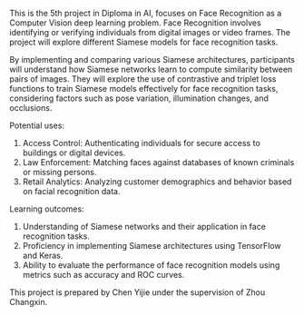 This is the 5th project in Diploma in AI, focuses on Face Recognition as a Computer Vision deep learning problem. Face Recognition involves identifying or verifying individuals from digital images or video frames. The project will explore different Siamese models for face recognition tasks.

By implementing and comparing various Siamese architectures, participants will understand how Siamese networks learn to compute similarity between pairs of images. They will explore the use of contrastive and triplet loss functions to train Siamese models effectively for face recognition tasks, considering factors such as pose variation, illumination changes, and occlusions.

Potential uses:
1.	Access Control: Authenticating individuals for secure access to buildings or digital devices.
2.	Law Enforcement: Matching faces against databases of known criminals or missing persons.
3.	Retail Analytics: Analyzing customer demographics and behavior based on facial recognition data.

Learning outcomes:
1.	Understanding of Siamese networks and their application in face recognition tasks.
2.	Proficiency in implementing Siamese architectures using TensorFlow and Keras.
3.	Ability to evaluate the performance of face recognition models using metrics such as accuracy and ROC curves.

This project is prepared by Chen Yijie under the supervision of Zhou Changxin.
